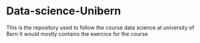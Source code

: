 # Data-science-Unibern
This is the repository used to follow the course data science at university of Bern
It would mostly contains the exercice for the course
